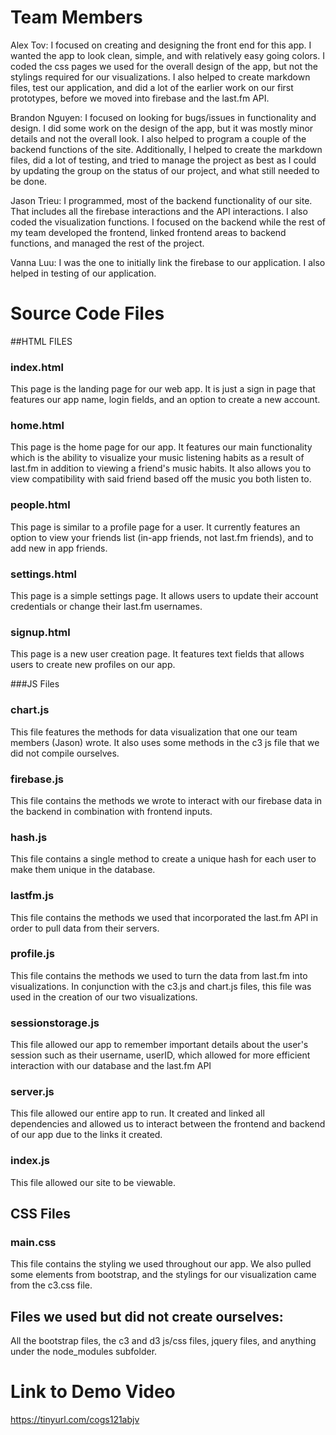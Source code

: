 # Team Members
Alex Tov: I focused on creating and designing the front end for this app. I wanted the app to look clean, simple, and with relatively easy going colors. I coded the css pages we used for the overall design of the app, but not the stylings required for our visualizations. I also helped to create markdown files, test our application, and did a lot of the earlier work on our first prototypes, before we moved into firebase and the last.fm API.

Brandon Nguyen: I focused on looking for bugs/issues in functionality and design. I did some work on the design of the app, but it was mostly minor details and not the overall look. I also helped to program a couple of the backend functions of the site. Additionally, I helped to create the markdown files, did a lot of testing, and tried to manage the project as best as I could by updating the group on the status of our project, and what still needed to be done.

Jason Trieu: I programmed, most of the backend functionality of our site. That includes all the firebase interactions and the API interactions. I also coded the visualization functions. I focused on the backend while the rest of my team developed the frontend, linked frontend areas to backend functions, and managed the rest of the project.

Vanna Luu: I was the one to initially link the firebase to our application. I also helped in testing of our application.

# Source Code Files

##HTML FILES

### index.html
This page is the landing page for our web app. It is just a sign in page that features our app name, login fields, and an option to create a new account.

### home.html
This page is the home page for our app. It features our main functionality which is the ability to visualize your music listening habits as a result of last.fm in addition to viewing a friend's music habits. It also allows you to view compatibility with said friend based off the music you both listen to.

### people.html
This page is similar to a profile page for a user. It currently features an option to view your friends list (in-app friends, not last.fm friends), and to add new in app friends.

### settings.html
This page is a simple settings page. It allows users to update their account credentials or change their last.fm usernames.

### signup.html
This page is a new user creation page. It features text fields that allows users to create new profiles on our app. 

###JS Files

### chart.js
This file features the methods for data visualization that one our team members (Jason) wrote. It also uses some methods in the c3 js file that we did not compile ourselves.

### firebase.js
This file contains the methods we wrote to interact with our firebase data in the backend in combination with frontend inputs.

### hash.js
This file contains a single method to create a unique hash for each user to make them unique in the database.

### lastfm.js
This file contains the methods we used that incorporated the last.fm API in order to pull data from their servers.

### profile.js
This file contains the methods we used to turn the data from last.fm into visualizations. In conjunction with the c3.js and chart.js files, this file was used in the creation of our two visualizations.

### sessionstorage.js
This file allowed our app to remember important details about the user's session such as their username, userID, which allowed for more efficient interaction with our database and the last.fm API

### server.js
This file allowed our entire app to run. It created and linked all dependencies and allowed us to interact between the frontend and backend of our app due to the links it created.

### index.js
This file allowed our site to be viewable.

## CSS Files

### main.css
This file contains the styling we used throughout our app. We also pulled some elements from bootstrap, and the stylings for our visualization came from the c3.css file.

## Files we used but did not create ourselves:

All the bootstrap files, the c3 and d3 js/css files, jquery files, and anything under the node_modules subfolder.

# Link to Demo Video

https://tinyurl.com/cogs121abjv


